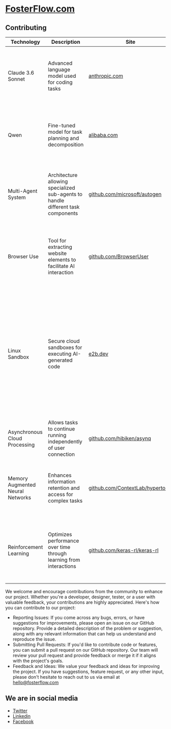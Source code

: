 # [FosterFlow.com](https://fosterflow.com)

## Contributing

| Technology                         | Description                                                        | Site                             | Proofs                                                                                                                                                          |
|------------------------------------|--------------------------------------------------------------------|----------------------------------|-----------------------------------------------------------------------------------------------------------------------------------------------------------------|
| Claude 3.6 Sonnet                  | Advanced language model used for coding tasks                    | [anthropic.com](https://www.anthropic.com)    | "Manus AI integrates Claude 3.6 Sonnet, Alibaba's Qwen line of models, and open-source scaffolding"                                                          |
| Qwen                               | Fine-tuned model for task planning and decomposition              | [alibaba.com](https://www.alibaba.com)        | "Manus AI integrates Claude 3.6 Sonnet, Alibaba's Qwen line of models, and open-source scaffolding"                                                          |
| Multi-Agent System                 | Architecture allowing specialized sub-agents to handle different task components | [github.com/microsoft/autogen](https://github.com/microsoft/autogen) | "Manus works with a system overseeing specialized sub-agents. Each sub-agent handles specific components of a task"                                           |
| Browser Use                        | Tool for extracting website elements to facilitate AI interaction | [github.com/BrowserUser](https://github.com/BrowserUser)       | "Browser Use is one of the components Manus employs to execute various tasks, like clicking through site menus and filling out forms"                       |
| Linux Sandbox                      | Secure cloud sandboxes for executing AI-generated code           | [e2b.dev](https://e2b.dev)                   | The provided document is the landing page for E2B, which states "E2B is an open-source runtime for executing AI-generated code in secure cloud sandboxes. Made for agentic & AI use cases." The search results mention that the Manus team has identified e2b as a significant investment area. |
| Asynchronous Cloud Processing      | Allows tasks to continue running independently of user connection | [github.com/hibiken/asynq](https://github.com/hibiken/asynq)   | "Operating in a cloud environment, Manus processes tasks asynchronously"                                                                                      |
| Memory Augmented Neural Networks    | Enhances information retention and access for complex tasks      | [github.com/ContextLab/hypertools](https://github.com/ContextLab/hypertools) | "Manus AI utilizes MANNs to enhance information retention and efficiently access vast amounts of information"                                                   |
| Reinforcement Learning             | Optimizes performance over time through learning from interactions | [github.com/keras-rl/keras-rl](https://github.com/keras-rl/keras-rl)   | "Manus AI utilizes optimized training algorithms, such as reinforcement learning, to learn from past interactions"                                              |

We welcome and encourage contributions from the community to enhance our project. Whether you're a developer, designer,
tester, or a user with valuable feedback, your contributions are highly appreciated. Here's how you can contribute to
our project:

* Reporting Issues: If you come across any bugs, errors, or have suggestions for improvements, please open an issue on
  our GitHub repository. Provide a detailed description of the problem or suggestion, along with any relevant
  information that can help us understand and reproduce the issue.
* Submitting Pull Requests: If you'd like to contribute code or features, you can submit a pull request on our GitHub
  repository. Our team will review your pull request and provide feedback or merge it if it aligns with the project's
  goals.
* Feedback and Ideas: We value your feedback and ideas for improving the project. If you have suggestions, feature
  request, or any other input, please don't hesitate to reach out to us via email at hello@fosterflow.com

## We are in social media

* [Twitter](https://twitter.com/fosterflow_com)
* [Linkedin](https://www.linkedin.com/company/fosterflow/)
* [Facebook](https://www.facebook.com/fosterflowcom)
